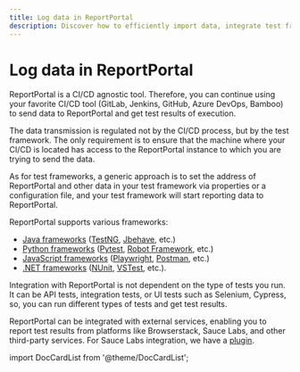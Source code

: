 ```yaml
---
title: Log data in ReportPortal
description: Discover how to efficiently import data, integrate test frameworks, and run your tests with our test reporting tool.
---
```


# Log data in ReportPortal

ReportPortal is a CI/CD agnostic tool. Therefore, you can continue using your favorite CI/CD tool (GitLab, Jenkins, GitHub, Azure DevOps, Bamboo) to send data to ReportPortal and get test results of execution.

The data transmission is regulated not by the CI/CD process, but by the test framework. The only requirement is to ensure that the machine where your CI/CD is located has access to the ReportPortal instance to which you are trying to send the data.

As for test frameworks, a generic approach is to set the address of ReportPortal and other data in your test framework via properties or a configuration file, and your test framework will start reporting data to ReportPortal.

ReportPortal supports various frameworks:
* [Java frameworks](/log-data-in-reportportal/test-framework-integration/Java/) ([TestNG](/log-data-in-reportportal/test-framework-integration/Java/TestNG), [Jbehave](/log-data-in-reportportal/test-framework-integration/Java/JBehave), etc.)
* [Python frameworks](/log-data-in-reportportal/test-framework-integration/Python/) ([Pytest](/log-data-in-reportportal/test-framework-integration/Python/pytest), [Robot Framework](/log-data-in-reportportal/test-framework-integration/Python/RobotFramework), etc.)
* [JavaScript frameworks](/log-data-in-reportportal/test-framework-integration/JavaScript/) ([Playwright](/log-data-in-reportportal/test-framework-integration/JavaScript/Playwright), [Postman](/log-data-in-reportportal/test-framework-integration/JavaScript/Postman), etc.)
* [.NET frameworks](/log-data-in-reportportal/test-framework-integration/Net/) ([NUnit](/log-data-in-reportportal/test-framework-integration/Net/NUnit), [VSTest](/log-data-in-reportportal/test-framework-integration/Net/VSTest), etc.).

Integration with ReportPortal is not dependent on the type of tests you run. It can be API tests, integration tests, or UI tests such as Selenium, Cypress, so, you can run different types of tests and get test results.

ReportPortal can be integrated with external services, enabling you to report test results from platforms like Browserstack, Sauce Labs, and other third-party services. For Sauce Labs integration, we have a [plugin](/plugins/SauceLabs).

import DocCardList from '@theme/DocCardList';

<DocCardList />
